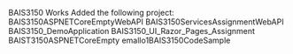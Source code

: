 BAIS3150 Works
Added the following project:
BAIS3150ASPNETCoreEmptyWebAPI
BAIS3150ServicesAssignmentWebAPI
BAIS3150_DemoApplication
BAIS3150_UI_Razor_Pages_Assignment
BAIST3150ASPNETCoreEmpty
emallo1BAIS3150CodeSample
